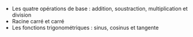 - Les quatre opérations de base : addition, soustraction, multiplication et division
- Racine carré et carré
- Les fonctions trigonométriques : sinus, cosinus et tangente
